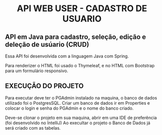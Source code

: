 <center><h1>API WEB USER - CADASTRO DE USUARIO</h1></center>

<h2>API em Java para cadastro, seleção, edição e deleção de usúario (CRUD)</h2>
  
 Essa API foi desenvolvida com a linguagem Java com Spring.
  
 Para renderizer o HTML foi usado o Thymeleaf, e no HTML com Bootstrap para um formulário responsivo. 
  
  <h2>EXECUÇÃO DO PROJETO</h2>
  
  Para executar deve ter o PGAdmin instalado na maquina, o banco de dados utilizado foi o PostgresSQL.
  Criar um banco de dados ir em Properties e colocar o login e senha do PGAdmin e o nome do banco criado.
  
  Deve-se clonar o projeto em sua maquina, abrir em uma IDE de preferência (foi desenvolvido no IntelliJ)
  Ao execultar o projeto o Banco de Dados já será criado com as tabelas.
